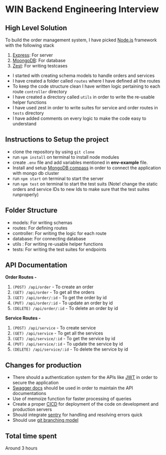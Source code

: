 # WIN Backend Engineering Interview

## High Level Solution
To build the order management system, I have picked [Node.js](https://nodejs.org/en/docs/) framework with the following stack
1. [Express](https://expressjs.com/en/starter/installing.html): For server
2. [MoongoDB](https://www.mongodb.com/docs/drivers/node/current/): For database 
3. [Zest](https://jestjs.io/): For writing testcases

- I started with creating schema models to handle orders and services
- I have created a folder called `routes` where I have defined all the routes
- To keep the code structure clean I have written logic pertaining to each route `controller` directory
- I have created a directory called `utils` in order to write the re-usable helper functions
- I have used zest in order to write suites for service and order routes in `tests` directory
- I have added comments on every logic to make the code easy to understand 

## Instructions to Setup the project
- clone the repository by using `git clone`
- run `npm install` on terminal to install node modules
- create `.env` file and add variables mentioned in **env-example** file.
- Install and setup [MongoDB compass](https://www.mongodb.com/docs/compass/current/install/) in order to connect the application with mongo db cluster
- run `npm start` on terminal to start the server
- run `npm test` on terminal to start the test suits (Note! change the static orders and service IDs to new Ids to make sure that the test suites runproperly)

## Folder Structure
- models: For writing schemas 
- routes: For defining routes
- controller: For writing the logic for each route
- database: For connecting database
- utils : For writing re-usable helper functions
- tests: For writing the test suites for endpoints

## API Documentation

**Order Routes -** 
1. `(POST) /api/order` - 
To create an order
2. `(GET) /api/order` - To get all the orders
3. `(GET) /api/order/:id` - To get the order by id
4. `(PUT) /api/order/:id` - To update an order by id
5. `(DELETE) /api/order/:id` - To delete an order by id

**Service Routes -** 
1.  `(POST) /api/service` - 
To create service
2.  `(GET) /api/service` - To get all the services
3.  `(GET) /api/service/:id` - To get the service by id
4.  `(PUT) /api/service/:id` - To update the service by id
5.  `(DELETE) /api/service/:id` - To delete the service by id

## Changes for production
- There should a authentication system for the APIs like [JWT](https://jwt.io/) in order to secure the application 
- [Swagger docs](https://swagger.io/) should be used in order to maintain the API documentations
- Use of memoize function for faster processing of queries
- Create a proper [CICD](https://www.redhat.com/en/topics/devops/what-is-ci-cd#:~:text=CI%2FCD%20is%20a%20method,continuous%20delivery%2C%20and%20continuous%20deployment.) for deployment of the code on development and production servers
- Should integrate [sentry](https://sentry.io/welcome/) for handling and resolving errors quick
- Should use [git branching model](https://nvie.com/posts/a-successful-git-branching-model/)

## Total time spent 
Around 3 hours